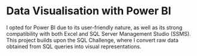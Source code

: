 # Data Visualisation with Power BI
I opted for Power BI due to its user-friendly nature, as well as its strong compatibility with both Excel and SQL Server Management Studio (SSMS).
This project builds upon the SQL Challenge, where I convert raw data obtained from SQL queries into visual representations.

